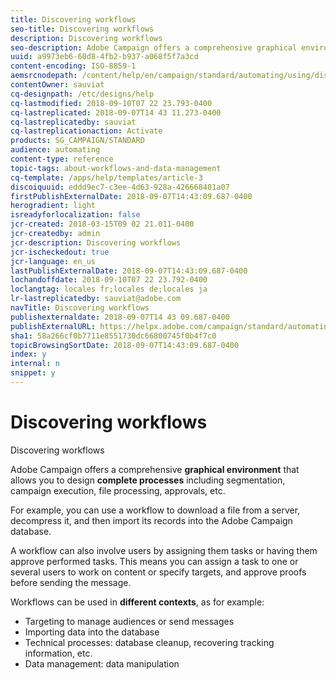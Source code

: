 ```yaml
---
title: Discovering workflows
seo-title: Discovering workflows
description: Discovering workflows
seo-description: Adobe Campaign offers a comprehensive graphical environment that allows you to design complete processes including segmentation, campaign execution, file processing, approvals, and so on.
uuid: a9973eb6-60d8-4fb2-b937-a068f5f7a3cd
content-encoding: ISO-8859-1
aemsrcnodepath: /content/help/en/campaign/standard/automating/using/discovering-workflows
contentOwner: sauviat
cq-designpath: /etc/designs/help
cq-lastmodified: 2018-09-10T07 22 23.793-0400
cq-lastreplicated: 2018-09-07T14 43 11.273-0400
cq-lastreplicatedby: sauviat
cq-lastreplicationaction: Activate
products: SG_CAMPAIGN/STANDARD
audience: automating
content-type: reference
topic-tags: about-workflows-and-data-management
cq-template: /apps/help/templates/article-3
discoiquuid: eddd9ec7-c3ee-4d63-928a-426668401a07
firstPublishExternalDate: 2018-09-07T14:43:09.687-0400
herogradient: light
isreadyforlocalization: false
jcr-created: 2018-03-15T09 02 21.011-0400
jcr-createdby: admin
jcr-description: Discovering workflows
jcr-ischeckedout: true
jcr-language: en_us
lastPublishExternalDate: 2018-09-07T14:43:09.687-0400
lochandoffdate: 2018-09-10T07 22 23.792-0400
loclangtag: locales fr;locales de;locales ja
lr-lastreplicatedby: sauviat@adobe.com
navTitle: Discovering workflows
publishexternaldate: 2018-09-07T14 43 09.687-0400
publishExternalURL: https://helpx.adobe.com/campaign/standard/automating/using/discovering-workflows.html
sha1: 58a266cf0b7711e8551730dc66800745f0b4f7c0
topicBrowsingSortDate: 2018-09-07T14:43:09.687-0400
index: y
internal: n
snippet: y
---
```


# Discovering workflows

Discovering workflows

Adobe Campaign offers a comprehensive **graphical environment** that allows you to design **complete processes** including segmentation, campaign execution, file processing, approvals, etc.

For example, you can use a workflow to download a file from a server, decompress it, and then import its records into the Adobe Campaign database.

A workflow can also involve users by assigning them tasks or having them approve performed tasks. This means you can assign a task to one or several users to work on content or specify targets, and approve proofs before sending the message.

Workflows can be used in **different contexts**, as for example:

* Targeting to manage audiences or send messages
* Importing data into the database
* Technical processes: database cleanup, recovering tracking information, etc.
* Data management: data manipulation

